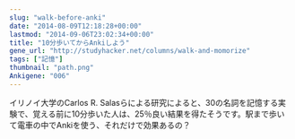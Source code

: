 ```yaml
---
slug: "walk-before-anki"
date: "2014-08-09T12:18:28+00:00"
lastmod: "2014-09-06T23:02:34+00:00"
title: "10分歩いてからAnkiしよう"
gene_url: "http://studyhacker.net/columns/walk-and-momorize"
tags: ["記憶"]
thumbnail: "path.png"
Ankigene: "006"
---
```

イリノイ大学のCarlos R. Salasらによる研究によると、30の名詞を記憶する実験で、覚える前に10分歩いた人は、25％良い結果を得たそうです。駅まで歩いて電車の中でAnkiを使う、それだけで効果あるの？

